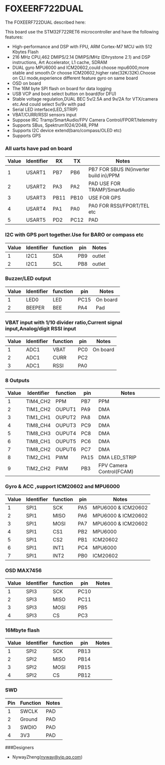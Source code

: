 # FOXEERF722DUAL

The FOXEERF722DUAL described here:

This board use the STM32F722RET6 microcontroller and have the following features:

- High-performance and DSP with FPU, ARM Cortex-M7 MCU with 512 Kbytes Flash
- 216 MHz CPU,462 DMIPS/2.14 DMIPS/MHz (Dhrystone 2.1) and DSP instructions, Art Accelerator, L1 cache, SDRAM
- DUAL gyro MPU6000 and ICM20602,could choose mpu6000,more stable and smooth.Or choose ICM20602,higher rate(32K/32K).Choose on CLI mode,experience different feature gyro on same board
- OSD on board
- The 16M byte SPI flash on board for data logging
- USB VCP and boot select button on board(for DFU)
- Stable voltage regulation,DUAL BEC 5v/2.5A and 9v/2A for VTX/camera etc.And could select 5v/9v with pad
- Serial LED interface(LED_STRIP)
- VBAT/CURR/RSSI sensors input
- Suppose IRC Tramp/SmartAudio/FPV Camera Control/FPORT/telemetry
- Supports SBus, Spektrum1024/2048, PPM
- Supports I2C device extend(baro/compass/OLED etc)
- Supports GPS

### All uarts have pad on board

| Value | Identifier | RX   | TX   | Notes                                  |
| ----- | ---------- | ---- | ---- | -------------------------------------- |
| 1     | USART1     | PB7  | PB6  | PB7 FOR SBUS IN(inverter build in)/PPM |
| 2     | USART2     | PA3  | PA2  | PAD USE FOR TRAMP/SmartAudio           |
| 3     | USART3     | PB11 | PB10 | USE FOR GPS                            |
| 4     | USART4     | PA1  | PA0  | PA0 FOR RSSI/FPORT/TEL etc             |
| 5     | USART5     | PD2  | PC12 | PAD                                    |

### I2C with GPS port together.Use for BARO or compass etc

| Value | Identifier | function | pin | Notes  |
| ----- | ---------- | -------- | --- | ------ |
| 1     | I2C1       | SDA      | PB9 | outlet |
| 2     | I2C1       | SCL      | PB8 | outlet |

### Buzzer/LED output

| Value | Identifier | function | pin  | Notes    |
| ----- | ---------- | -------- | ---- | -------- |
| 1     | LED0       | LED      | PC15 | On board |
| 2     | BEEPER     | BEE      | PA4  | Pad      |

### VBAT input with 1/10 divider ratio,Current signal input,Analog/digit RSSI input

| Value | Identifier | function | pin | Notes    |
| ----- | ---------- | -------- | --- | -------- |
| 1     | ADC1       | VBAT     | PC0 | On board |
| 2     | ADC1       | CURR     | PC2 |
| 3     | ADC1       | RSSI     | PA0 |

### 8 Outputs

| Value | Identifier | function | pin  | Notes                    |
| ----- | ---------- | -------- | ---- | ------------------------ |
| 1     | TIM4_CH2   | PPM      | PB7  | PPM                      |
| 2     | TIM1_CH2   | OUPUT1   | PA9  | DMA                      |
| 3     | TIM1_CH1   | OUPUT2   | PA8  | DMA                      |
| 4     | TIM8_CH4   | OUPUT3   | PC9  | DMA                      |
| 5     | TIM8_CH3   | OUPUT4   | PC8  | DMA                      |
| 6     | TIM8_CH1   | OUPUT5   | PC6  | DMA                      |
| 7     | TIM8_CH2   | OUPUT6   | PC7  | DMA                      |
| 8     | TIM2_CH1   | PWM      | PA15 | DMA LED_STRIP            |
| 9     | TIM2_CH2   | PWM      | PB3  | FPV Camera Control(FCAM) |

### Gyro & ACC ,support ICM20602 and MPU6000

| Value | Identifier | function | pin | Notes              |
| ----- | ---------- | -------- | --- | ------------------ |
| 1     | SPI1       | SCK      | PA5 | MPU6000 & ICM20602 |
| 2     | SPI1       | MISO     | PA6 | MPU6000 & ICM20602 |
| 3     | SPI1       | MOSI     | PA7 | MPU6000 & ICM20602 |
| 4     | SPI1       | CS1      | PB2 | MPU6000            |
| 5     | SPI1       | CS2      | PB1 | ICM20602           |
| 6     | SPI1       | INT1     | PC4 | MPU6000            |
| 7     | SPI1       | INT2     | PB0 | ICM20602           |

### OSD MAX7456

| Value | Identifier | function | pin  | Notes |
| ----- | ---------- | -------- | ---- | ----- |
| 1     | SPI3       | SCK      | PC10 |
| 2     | SPI3       | MISO     | PC11 |
| 3     | SPI3       | MOSI     | PB5  |
| 4     | SPI3       | CS       | PC3  |

### 16Mbyte flash

| Value | Identifier | function | pin  | Notes |
| ----- | ---------- | -------- | ---- | ----- |
| 1     | SPI2       | SCK      | PB13 |
| 2     | SPI2       | MISO     | PB14 |
| 3     | SPI2       | MOSI     | PB15 |
| 4     | SPI2       | CS       | PB12 |

### SWD

| Pin | Function | Notes |
| --- | -------- | ----- |
| 1   | SWCLK    | PAD   |
| 2   | Ground   | PAD   |
| 3   | SWDIO    | PAD   |
| 4   | 3V3      | PAD   |

###Designers

- NywayZheng(nyway@vip.qq.com)
